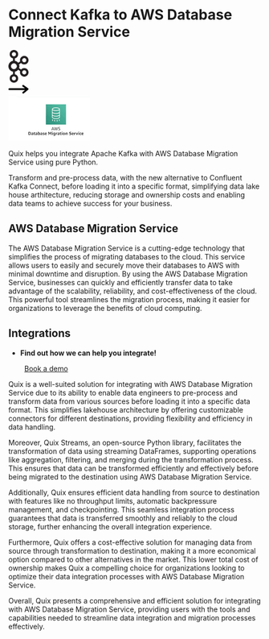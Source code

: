 # Connect Kafka to AWS Database Migration Service

<div class="connect-images cards blog-grid-card" markdown>
<div>
<img src="../images/kafka_logo.png" width="40px" />
</div>
<div>
<img src="../images/arrow.svg" width="40px" />
</div>
<div>
<img src="./images/aws-database-migration-service_1.jpg" />
</div>
</div>

Quix helps you integrate Apache Kafka with AWS Database Migration Service using pure Python.

Transform and pre-process data, with the new alternative to Confluent Kafka Connect, before loading it into a specific format, simplifying data lake house arthitecture, reducing storage and ownership costs and enabling data teams to achieve success for your business.

## AWS Database Migration Service

The AWS Database Migration Service is a cutting-edge technology that simplifies the process of migrating databases to the cloud. This service allows users to easily and securely move their databases to AWS with minimal downtime and disruption. By using the AWS Database Migration Service, businesses can quickly and efficiently transfer data to take advantage of the scalability, reliability, and cost-effectiveness of the cloud. This powerful tool streamlines the migration process, making it easier for organizations to leverage the benefits of cloud computing.

## Integrations

<div class="grid cards" markdown>

- __Find out how we can help you integrate!__

    <a class="md-button md-button--primary" href="https://share.hsforms.com/1iW0TmZzKQMChk0lxd_tGiw4yjw2?__hstc=175542013.2303933fbd746c0ac86d9ccbe9bc9100.1728383268831.1729603416735.1729620918855.31&__hssc=175542013.1.1729620918855&__hsfp=2132701734" target="_blank" style="margin:.5rem;">Book a demo</a>

</div>


Quix is a well-suited solution for integrating with AWS Database Migration Service due to its ability to enable data engineers to pre-process and transform data from various sources before loading it into a specific data format. This simplifies lakehouse architecture by offering customizable connectors for different destinations, providing flexibility and efficiency in data handling.

Moreover, Quix Streams, an open-source Python library, facilitates the transformation of data using streaming DataFrames, supporting operations like aggregation, filtering, and merging during the transformation process. This ensures that data can be transformed efficiently and effectively before being migrated to the destination using AWS Database Migration Service.

Additionally, Quix ensures efficient data handling from source to destination with features like no throughput limits, automatic backpressure management, and checkpointing. This seamless integration process guarantees that data is transferred smoothly and reliably to the cloud storage, further enhancing the overall integration experience.

Furthermore, Quix offers a cost-effective solution for managing data from source through transformation to destination, making it a more economical option compared to other alternatives in the market. This lower total cost of ownership makes Quix a compelling choice for organizations looking to optimize their data integration processes with AWS Database Migration Service.

Overall, Quix presents a comprehensive and efficient solution for integrating with AWS Database Migration Service, providing users with the tools and capabilities needed to streamline data integration and migration processes effectively.

